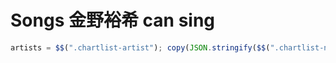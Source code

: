 # Songs 金野裕希 can sing

```js
artists = $$(".chartlist-artist"); copy(JSON.stringify($$(".chartlist-name").map((x, i) => ({title: x.textContent.trim(), artist: artists[i].textContent.trim()})), null, 2))
```
